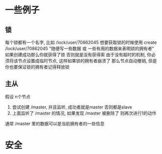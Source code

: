 # 一些例子 #
## 锁 ##
每个锁都有一个名字, 比如 /lock/user/70862045
想要获取锁的时候使用 create /lock/user/70862045 "随便写一些数据 或 一些有用的数据来表明锁的拥有者"
如果创建成功那么你就获得了锁 否则就是没有获得索
由于没有超时的机制, 你必须将该节点设置成临时节点, 这样如果锁的拥有者崩溃了 那么节点自动撤销, 但是你也要保证锁的拥有者记得释放锁

## 主从 ##
假设 n个节点
1. 尝试创建 /master, 并且监听, 成功者就是master 否则都是slave
2. 上面监听了 /master 的情况, 如果发现 /master 被删除了 则再次进行1的动作

通常 /master 里的数据可以是当前拥有者的一些信息


# 安全 #
